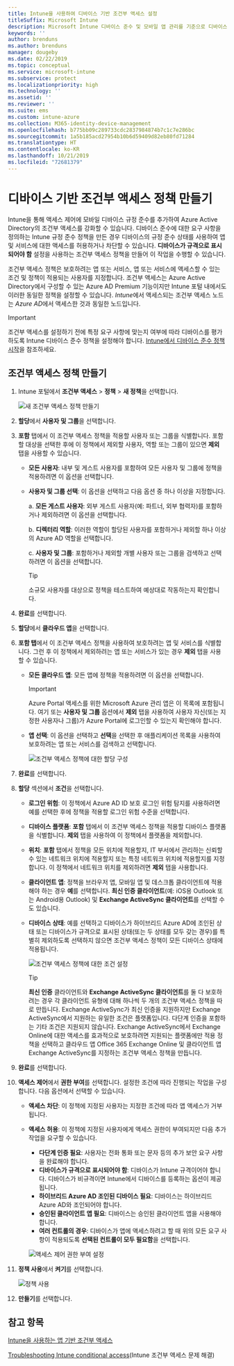 ```yaml
---
title: Intune을 사용하여 디바이스 기반 조건부 액세스 설정
titleSuffix: Microsoft Intune
description: Microsoft Intune 디바이스 준수 및 모바일 앱 관리를 기준으로 디바이스 기반 조건부 액세스 정책을 만드는 방법을 알아봅니다.
keywords: ''
author: brenduns
ms.author: brenduns
manager: dougeby
ms.date: 02/22/2019
ms.topic: conceptual
ms.service: microsoft-intune
ms.subservice: protect
ms.localizationpriority: high
ms.technology: ''
ms.assetid: ''
ms.reviewer: ''
ms.suite: ems
ms.custom: intune-azure
ms.collection: M365-identity-device-management
ms.openlocfilehash: b775bb09c289733cdc2837984874b7c1c7e286bc
ms.sourcegitcommit: 1a5b185acd27954b10b6d59409d82eb80fd71284
ms.translationtype: HT
ms.contentlocale: ko-KR
ms.lasthandoff: 10/21/2019
ms.locfileid: "72681379"
---
```

# <a name="create-a-device-based-conditional-access-policy"></a>디바이스 기반 조건부 액세스 정책 만들기

Intune을 통해 액세스 제어에 모바일 디바이스 규정 준수를 추가하여 Azure Active Directory의 조건부 액세스를 강화할 수 있습니다. 디바이스 준수에 대한 요구 사항을 정의하는 Intune 규정 준수 정책을 만든 경우 디바이스의 규정 준수 상태를 사용하여 앱 및 서비스에 대한 액세스를 허용하거나 차단할 수 있습니다. **디바이스가 규격으로 표시되어야 함** 설정을 사용하는 조건부 액세스 정책을 만들어 이 작업을 수행할 수 있습니다.  

조건부 액세스 정책은 보호하려는 앱 또는 서비스, 앱 또는 서비스에 액세스할 수 있는 조건 및 정책이 적용되는 사용자를 지정합니다. 조건부 액세스는 Azure Active Directory에서 구성할 수 있는 Azure AD Premium 기능이지만 Intune 포털 내에서도 이러한 동일한 정책을 설정할 수 있습니다. *Intune*에서 액세스되는 조건부 액세스 노드는 *Azure AD*에서 액세스한 것과 동일한 노드입니다.  

> [!IMPORTANT]
> 조건부 액세스를 설정하기 전에 특정 요구 사항에 맞는지 여부에 따라 디바이스를 평가하도록 Intune 디바이스 준수 정책을 설정해야 합니다. [Intune에서 디바이스 준수 정책 시작](device-compliance-get-started.md)을 참조하세요.

## <a name="create-conditional-access-policy"></a>조건부 액세스 정책 만들기

1. Intune 포털에서 **조건부 액세스** > **정책** > **새 정책**을 선택합니다.
   
    ![새 조건부 액세스 정책 만들기](./media/create-conditional-access-intune/create-ca.png)
 
2. **할당**에서 **사용자 및 그룹**을 선택합니다. 
3. **포함** 탭에서 이 조건부 액세스 정책을 적용할 사용자 또는 그룹을 식별합니다. 포함할 대상을 선택한 후에 이 정책에서 제외할 사용자, 역할 또는 그룹이 있으면 **제외** 탭을 사용할 수 있습니다.  
    - **모든 사용자**: 내부 및 게스트 사용자를 포함하여 모든 사용자 및 그룹에 정책을 적용하려면 이 옵션을 선택합니다.
  
    - **사용자 및 그룹 선택**: 이 옵션을 선택하고 다음 옵션 중 하나 이상을 지정합니다.
  
      a. **모든 게스트 사용자**: 외부 게스트 사용자(예: 파트너, 외부 협력자)를 포함하거나 제외하려면 이 옵션을 선택합니다.
       
      b. **디렉터리 역할**: 이러한 역할이 할당된 사용자를 포함하거나 제외할 하나 이상의 Azure AD 역할을 선택합니다.
      
      c. **사용자 및 그룹**: 포함하거나 제외할 개별 사용자 또는 그룹을 검색하고 선택하려면 이 옵션을 선택합니다.
     
       > [!TIP]  
       > 소규모 사용자를 대상으로 정책을 테스트하여 예상대로 작동하는지 확인합니다.
4. **완료**를 선택합니다.
5. **할당**에서 **클라우드 앱**을 선택합니다. 
6. **포함 탭**에서 이 조건부 액세스 정책을 사용하여 보호하려는 앱 및 서비스를 식별합니다. 그런 후 이 정책에서 제외하려는 앱 또는 서비스가 있는 경우 **제외** 탭을 사용할 수 있습니다.
    - **모든 클라우드 앱**: 모든 앱에 정책을 적용하려면 이 옵션을 선택합니다.
      > [!IMPORTANT]  
      > Azure Portal 액세스를 위한 Microsoft Azure 관리 앱은 이 목록에 포함됩니다. 여기 또는 **사용자 및 그룹** 옵션에서 **제외** 탭을 사용하여 사용자 자신(또는 지정한 사용자나 그룹)가 Azure Portal에 로그인할 수 있는지 확인해야 합니다. 

    - **앱 선택**: 이 옵션을 선택하고 **선택**을 선택한 후 애플리케이션 목록을 사용하여 보호하려는 앱 또는 서비스를 검색하고 선택합니다.
    
      ![조건부 액세스 정책에 대한 할당 구성](./media/create-conditional-access-intune/create-ca-select-apps.png)

7. **완료**를 선택합니다.
8. **할당** 섹션에서 **조건**을 선택합니다.
    - **로그인 위험**: 이 정책에서 Azure AD ID 보호 로그인 위험 탐지를 사용하려면 예를 선택한 후에 정책을 적용할 로그인 위험 수준을 선택합니다.
    - **디바이스 플랫폼**: **포함** 탭에서 이 조건부 액세스 정책을 적용할 디바이스 플랫폼을 식별합니다. **제외** 탭을 사용하여 이 정책에서 플랫폼을 제외합니다.
    - **위치**: **포함** 탭에서 정책을 모든 위치에 적용할지, IT 부서에서 관리하는 신뢰할 수 있는 네트워크 위치에 적용할지 또는 특정 네트워크 위치에 적용할지를 지정합니다. 이 정책에서 네트워크 위치를 제외하려면 **제외** 탭을 사용합니다. 
    - **클라이언트 앱**: 정책을 브라우저 앱, 모바일 앱 및 데스크톱 클라이언트에 적용해야 하는 경우 **예**를 선택합니다. **최신 인증 클라이언트**(예: iOS용 Outlook 또는 Android용 Outlook) 및 **Exchange ActiveSync 클라이언트**를 선택할 수도 있습니다.
    - **디바이스 상태**: 예를 선택하고 디바이스가 하이브리드 Azure AD에 조인된 상태 또는 디바이스가 규격으로 표시된 상태(또는 두 상태를 모두 갖는 경우)를 특별히 제외하도록 선택하지 않으면 조건부 액세스 정책이 모든 디바이스 상태에 적용됩니다.
    
      ![조건부 액세스 정책에 대한 조건 설정](./media/create-conditional-access-intune/create-ca-device-platforms.png)

      > [!TIP]  
      > **최신 인증** 클라이언트와 **Exchange ActiveSync 클라이언트**를 둘 다 보호하려는 경우 각 클라이언트 유형에 대해 하나씩 두 개의 조건부 액세스 정책을 따로 만듭니다. Exchange ActiveSync가 최신 인증을 지원하지만 Exchange ActiveSync에서 지원하는 유일한 조건은 플랫폼입니다. 다단계 인증을 포함하는 기타 조건은 지원되지 않습니다. Exchange ActiveSync에서 Exchange Online에 대한 액세스를 효과적으로 보호하려면 지원되는 플랫폼에만 적용 정책을 선택하고 클라우드 앱 Office 365 Exchange Online 및 클라이언트 앱 Exchange ActiveSync를 지정하는 조건부 액세스 정책을 만듭니다.

9. **완료**를 선택합니다.
10. **액세스 제어**에서 **권한 부여**를 선택합니다. 설정한 조건에 따라 진행되는 작업을 구성합니다.  다음 옵션에서 선택할 수 있습니다.
    - **액세스 차단**: 이 정책에 지정된 사용자는 지정한 조건에 따라 앱 액세스가 거부됩니다.
    - **액세스 허용**: 이 정책에 지정된 사용자에게 액세스 권한이 부여되지만 다음 추가 작업을 요구할 수 있습니다.
      - **다단계 인증 필요**: 사용자는 전화 통화 또는 문자 등의 추가 보안 요구 사항을 완료해야 합니다.
      - **디바이스가 규격으로 표시되어야 함**: 디바이스가 Intune 규격이어야 합니다. 디바이스가 비규격이면 Intune에서 디바이스를 등록하는 옵션이 제공됩니다. 
      - **하이브리드 Azure AD 조인된 디바이스 필요**: 디바이스는 하이브리드 Azure AD와 조인되어야 합니다.
      - **승인된 클라이언트 앱 필요**: 디바이스는 승인된 클라이언트 앱을 사용해야 합니다. 
      - **여러 컨트롤의 경우**: 디바이스가 앱에 액세스하려고 할 때 위의 모든 요구 사항이 적용되도록 **선택된 컨트롤이 모두 필요함**을 선택합니다.
    
      ![액세스 제어 권한 부여 설정](./media/create-conditional-access-intune/create-ca-grant-access-settings.png)
 
11. **정책 사용**에서 **켜기**를 선택합니다.
     
     ![정책 사용](./media/create-conditional-access-intune/enable-policy.png)

12. **만들기**를 선택합니다.

## <a name="see-also"></a>참고 항목
[Intune을 사용하는 앱 기반 조건부 액세스](app-based-conditional-access-intune.md)

[Troubleshooting Intune conditional access](https://support.microsoft.com/help/4456106)(Intune 조건부 액세스 문제 해결)
